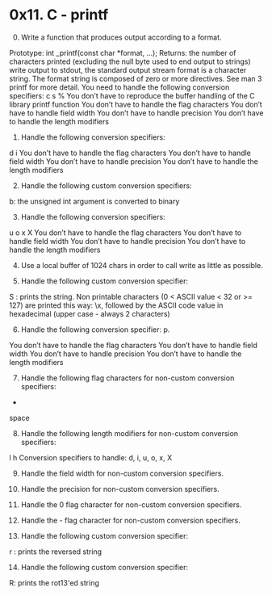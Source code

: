 # 0x11. C - printf

0. Write a function that produces output according to a format.

Prototype: int _printf(const char *format, ...);
Returns: the number of characters printed (excluding the null byte used to end output to strings)
write output to stdout, the standard output stream
format is a character string. The format string is composed of zero or more directives. See man 3 printf for more detail. You need to handle the following conversion specifiers:
c
s
%
You don’t have to reproduce the buffer handling of the C library printf function
You don’t have to handle the flag characters
You don’t have to handle field width
You don’t have to handle precision
You don’t have to handle the length modifiers

1. Handle the following conversion specifiers:

d
i
You don’t have to handle the flag characters
You don’t have to handle field width
You don’t have to handle precision
You don’t have to handle the length modifiers

2. Handle the following custom conversion specifiers:

b: the unsigned int argument is converted to binary

3. Handle the following conversion specifiers:

u
o
x
X
You don’t have to handle the flag characters
You don’t have to handle field width
You don’t have to handle precision
You don’t have to handle the length modifiers

4. Use a local buffer of 1024 chars in order to call write as little as possible.

5. Handle the following custom conversion specifier:

S : prints the string.
Non printable characters (0 < ASCII value < 32 or >= 127) are printed this way: \x, followed by the ASCII code value in hexadecimal (upper case - always 2 characters)

6. Handle the following conversion specifier: p.

You don’t have to handle the flag characters
You don’t have to handle field width
You don’t have to handle precision
You don’t have to handle the length modifiers

7. Handle the following flag characters for non-custom conversion specifiers:

+
space

8. Handle the following length modifiers for non-custom conversion specifiers:

l
h
Conversion specifiers to handle: d, i, u, o, x, X

9. Handle the field width for non-custom conversion specifiers.

10. Handle the precision for non-custom conversion specifiers.

11. Handle the 0 flag character for non-custom conversion specifiers.

12. Handle the - flag character for non-custom conversion specifiers.

13. Handle the following custom conversion specifier:

r : prints the reversed string

14. Handle the following custom conversion specifier:

R: prints the rot13'ed string
